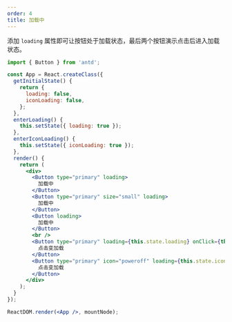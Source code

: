 ```yaml
---
order: 4
title: 加载中
---
```


添加 `loading` 属性即可让按钮处于加载状态，最后两个按钮演示点击后进入加载状态。

````jsx
import { Button } from 'antd';

const App = React.createClass({
  getInitialState() {
    return {
      loading: false,
      iconLoading: false,
    };
  },
  enterLoading() {
    this.setState({ loading: true });
  },
  enterIconLoading() {
    this.setState({ iconLoading: true });
  },
  render() {
    return (
      <div>
        <Button type="primary" loading>
          加载中
        </Button>
        <Button type="primary" size="small" loading>
          加载中
        </Button>
        <Button loading>
          加载中
        </Button>
        <br />
        <Button type="primary" loading={this.state.loading} onClick={this.enterLoading}>
          点击变加载
        </Button>
        <Button type="primary" icon="poweroff" loading={this.state.iconLoading} onClick={this.enterIconLoading}>
          点击变加载
        </Button>
      </div>
    );
  }
});

ReactDOM.render(<App />, mountNode);
````

<style>
#components-button-demo-loading .ant-btn {
  margin-right: 8px;
  margin-bottom: 12px;
}
</style>
